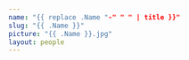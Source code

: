 ```yaml
---
name: "{{ replace .Name "-" " " | title }}"
slug: "{{ .Name }}"
picture: "{{ .Name }}.jpg"
layout: people
---
```


